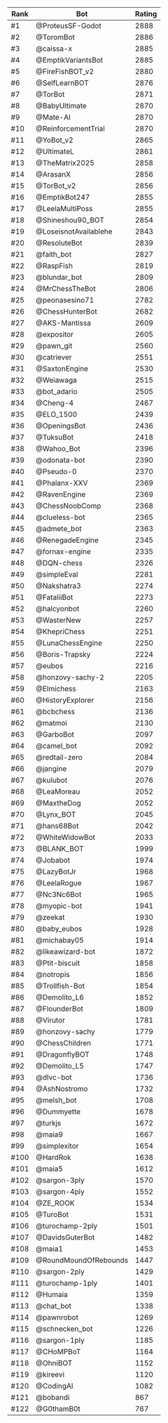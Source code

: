 Rank|Bot|Rating
---|---|---
#1|@ProteusSF-Godot|2888
#2|@ToromBot|2886
#3|@caissa-x|2885
#4|@EmptikVariantsBot|2885
#5|@FireFishBOT_v2|2880
#6|@SelfLearnBOT|2876
#7|@TorBot|2871
#8|@BabyUltimate|2870
#9|@Mate-AI|2870
#10|@ReinforcementTrial|2870
#11|@YoBot_v2|2865
#12|@UltimateL|2861
#13|@TheMatrix2025|2858
#14|@ArasanX|2856
#15|@TorBot_v2|2856
#16|@EmptikBot247|2855
#17|@LeelaMultiPoss|2855
#18|@Shineshou90_BOT|2854
#19|@LoseisnotAvailablehe|2843
#20|@ResoluteBot|2839
#21|@faith_bot|2827
#22|@RaspFish|2819
#23|@blundar_bot|2809
#24|@MrChessTheBot|2806
#25|@peonasesino71|2782
#26|@ChessHunterBot|2682
#27|@AKS-Mantissa|2609
#28|@expositor|2605
#29|@pawn_git|2560
#30|@catriever|2551
#31|@SaxtonEngine|2530
#32|@Weiawaga|2515
#33|@bot_adario|2505
#34|@Cheng-4|2467
#35|@ELO_1500|2439
#36|@OpeningsBot|2436
#37|@TuksuBot|2418
#38|@Wahoo_Bot|2396
#39|@odonata-bot|2390
#40|@Pseudo-0|2370
#41|@Phalanx-XXV|2369
#42|@RavenEngine|2369
#43|@ChessNoobComp|2368
#44|@clueless-bot|2365
#45|@admete_bot|2363
#46|@RenegadeEngine|2345
#47|@fornax-engine|2335
#48|@DQN-chess|2326
#49|@simpleEval|2281
#50|@Nakshatra3|2274
#51|@FataliiBot|2273
#52|@halcyonbot|2260
#53|@WasterNew|2257
#54|@KhepriChess|2251
#55|@LunaChessEngine|2250
#56|@Boris-Trapsky|2224
#57|@eubos|2216
#58|@honzovy-sachy-2|2205
#59|@Elmichess|2163
#60|@HistoryExplorer|2156
#61|@bcbchess|2136
#62|@matmoi|2130
#63|@GarboBot|2097
#64|@camel_bot|2092
#65|@redtail-zero|2084
#66|@jangine|2079
#67|@kulubot|2076
#68|@LeaMoreau|2052
#69|@MaxtheDog|2052
#70|@Lynx_BOT|2045
#71|@hans68Bot|2042
#72|@WhiteWidowBot|2033
#73|@BLANK_BOT|1999
#74|@Jobabot|1974
#75|@LazyBotJr|1968
#76|@LeelaRogue|1967
#77|@Nc3Nc6Bot|1965
#78|@myopic-bot|1941
#79|@zeekat|1930
#80|@baby_eubos|1928
#81|@michabay05|1914
#82|@likeawizard-bot|1872
#83|@Ptit-biscuit|1858
#84|@notropis|1856
#85|@Trollfish-Bot|1854
#86|@Demolito_L6|1852
#87|@FlounderBot|1809
#88|@Virutor|1781
#89|@honzovy-sachy|1779
#90|@ChessChildren|1771
#91|@DragonflyBOT|1748
#92|@Demolito_L5|1747
#93|@dlvc-bot|1736
#94|@AshNostromo|1732
#95|@melsh_bot|1708
#96|@Dummyette|1678
#97|@turkjs|1672
#98|@maia9|1667
#99|@simplexitor|1654
#100|@HardRok|1638
#101|@maia5|1612
#102|@sargon-3ply|1570
#103|@sargon-4ply|1552
#104|@ZE_ROOK|1534
#105|@TuroBot|1531
#106|@turochamp-2ply|1501
#107|@DavidsGuterBot|1482
#108|@maia1|1453
#109|@RoundMoundOfRebounds|1447
#110|@sargon-2ply|1429
#111|@turochamp-1ply|1401
#112|@Humaia|1359
#113|@chat_bot|1338
#114|@pawnrobot|1269
#115|@schnecken_bot|1226
#116|@sargon-1ply|1185
#117|@CHoMPBoT|1164
#118|@OhniBOT|1152
#119|@kireevi|1120
#120|@CodingAI|1082
#121|@bobandi|867
#122|@G0thamB0t|767
